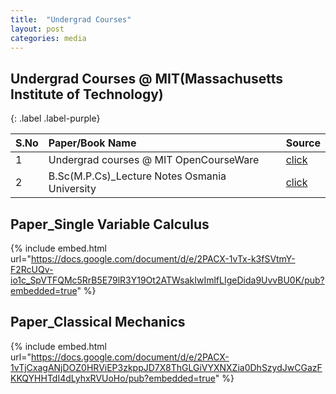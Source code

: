 ```yaml
---
title:  "Undergrad Courses"
layout: post
categories: media
---
```



## Undergrad Courses @ MIT(Massachusetts Institute of Technology) 
{: .label .label-purple}
<!--
[MIT OpenCourseWare](https://ocw.mit.edu/search/?type=course)  - [Practice notes](https://1drv.ms/u/s!Aq-y9p6cVRuOhFyZsygiSjg-9uck?e=yfkedb)

https://1drv.ms/o/s!Aq-y9p6cVRuOhBVshJoaPcSffXlM?e=6EO6vL
-->

| S.No| Paper/Book Name          | Source |
|:----|:-------------------------|:-------|
| 1   | Undergrad courses @ MIT OpenCourseWare | [click](https://ocw.mit.edu/search/?type=course)|
| 2   | B.Sc(M.P.Cs)_Lecture Notes Osmania University | [click](https://1drv.ms/o/s!Aq-y9p6cVRuOhBVshJoaPcSffXlM?e=6EO6vL)|


## Paper_Single Variable Calculus

{% include embed.html url="https://docs.google.com/document/d/e/2PACX-1vTx-k3fSVtmY-F2RcUQv-io1c_SpVTFQMc5RrB5E79lR3Y19Ot2ATWsakIwImlfLIgeDida9UvvBU0K/pub?embedded=true" %}

## Paper_Classical Mechanics

{% include embed.html url="https://docs.google.com/document/d/e/2PACX-1vTjCxagANjDOZ0HRViEP3zkppJD7X8ThGLGiVYXNXZia0DhSzydJwCGazFKKQYHHTdI4dLyhxRVUoHo/pub?embedded=true" %}



